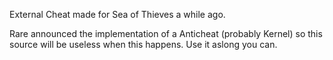 External Cheat made for Sea of Thieves a while ago.

Rare announced the implementation of a Anticheat (probably Kernel) so this source will be useless when this happens. Use it aslong you can.
